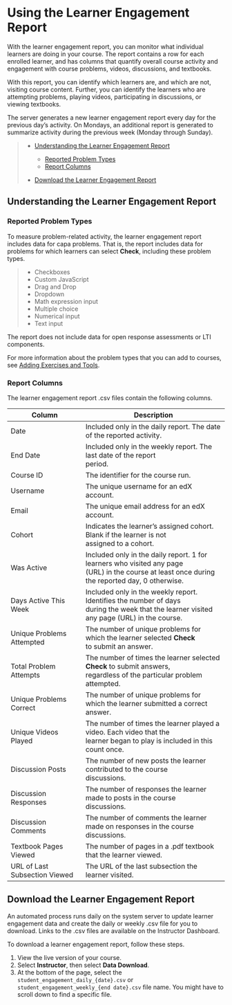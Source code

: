 <!-- Taken from https://github.com/openedx/edx-documentation/blob/67136d0c8f77592ca542992df167a57b6ed82156/en_us/shared/student_progress/Section_course_student.rst?plain=1 -->
<a id="using-the-learner-engagement-report"></a>

# Using the Learner Engagement Report

With the learner engagement report, you can monitor what individual learners
are doing in your course. The report contains a row for each enrolled learner,
and has columns that quantify overall course activity and engagement with
course problems, videos, discussions, and textbooks.

With this report, you can identify which learners are, and which are not,
visiting course content. Further, you can identify the learners who are
attempting problems, playing videos, participating in discussions, or viewing
textbooks.

The server generates a new learner engagement report every day for the
previous day’s activity. On Mondays, an additional report is generated to
summarize activity during the previous week (Monday through Sunday).

> * [Understanding the Learner Engagement Report](#understanding-the-learner-engagement-report)
> 
>   * [Reported Problem Types](#reported-problem-types)
>   * [Report Columns](#report-columns)
> * [Download the Learner Engagement Report](#download-the-learner-engagement-report)

## Understanding the Learner Engagement Report

### Reported Problem Types

To measure problem-related activity, the learner engagement report includes
data for capa problems. That is, the report includes data for problems for
which learners can select **Check**, including these problem types.

> * Checkboxes
> * Custom JavaScript
> * Drag and Drop
> * Dropdown
> * Math expression input
> * Multiple choice
> * Numerical input
> * Text input

The report does not include data for open response assessments or LTI
components.

For more information about the problem types that you can add to courses, see
[Adding Exercises and Tools](https://edx.readthedocs.io/projects/edx-partner-course-staff/en/latest/exercises_tools/index.html#exercises-and-tools-index).

### Report Columns

The learner engagement report .csv files contain the following columns.

| Column                        | Description                                                                                                                                        |
|-------------------------------|----------------------------------------------------------------------------------------------------------------------------------------------------|
| Date                          | Included only in the daily report. The date of the reported activity.                                                                              |
| End Date                      | Included only in the weekly report. The last date of the report<br/>period.                                                                        |
| Course ID                     | The identifier for the course run.                                                                                                                 |
| Username                      | The unique username for an edX account.                                                                                                            |
| Email                         | The unique email address for an edX account.                                                                                                       |
| Cohort                        | Indicates the learner’s assigned cohort. Blank if the learner is not<br/>assigned to a cohort.                                                     |
| Was Active                    | Included only in the daily report. 1 for learners who visited any page<br/>(URL) in the course at least once during the reported day, 0 otherwise. |
| Days Active This Week         | Included only in the weekly report. Identifies the number of days<br/>during the week that the learner visited any page (URL) in the course.       |
| Unique Problems Attempted     | The number of unique problems for which the learner selected **Check**<br/>to submit an answer.                                                    |
| Total Problem Attempts        | The number of times the learner selected **Check** to submit answers,<br/>regardless of the particular problem attempted.                          |
| Unique Problems Correct       | The number of unique problems for which the learner submitted a correct<br/>answer.                                                                |
| Unique Videos Played          | The number of times the learner played a video. Each video that the<br/>learner began to play is included in this count once.                      |
| Discussion Posts              | The number of new posts the learner contributed to the course<br/>discussions.                                                                     |
| Discussion Responses          | The number of responses the learner made to posts in the course<br/>discussions.                                                                   |
| Discussion Comments           | The number of comments the learner made on responses in the course<br/>discussions.                                                                |
| Textbook Pages Viewed         | The number of pages in a .pdf textbook that the learner viewed.                                                                                    |
| URL of Last Subsection Viewed | The URL of the last subsection the learner visited.                                                                                                |
<a id="download-the-learner-engagement-report"></a>

## Download the Learner Engagement Report

An automated process runs daily on the system server to update learner
engagement data and create the daily or weekly .csv file for you to download.
Links to the .csv files are available on the Instructor Dashboard.

To download a learner engagement report, follow these steps.

1. View the live version of your course.
2. Select **Instructor**, then select **Data Download**.
3. At the bottom of the page, select the
   `student_engagement_daily_{date}.csv` or `student_engagement_weekly_{end
   date}.csv` file name. You might have to scroll down to find a specific
   file.

<!-- Victor, should I add a section on what to do with it after you've downloaded it? or refer them to a similar existing section for the student answer distribution report? -->
